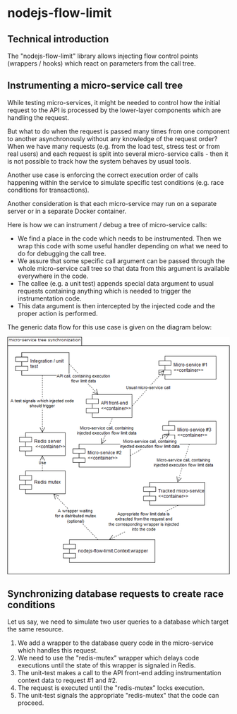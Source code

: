 # nodejs-flow-limit
## Technical introduction
The "nodejs-flow-limit" library allows injecting flow control points (wrappers / hooks) which react on parameters from the call tree.

## Instrumenting a micro-service call tree
While testing micro-services, it might be needed to control how the initial request to the API is processed by the lower-layer components which are handling the request.

But what to do when the request is passed many times from one component to another asynchronously without any knowledge of the request order? When we have many requests (e.g. from the load test, stress test or from real users) and each request is split into several micro-service calls - then it is not possible to track how the system behaves by usual tools.

Another use case is enforcing the correct execution order of calls happening within the service to simulate specific test conditions (e.g. race conditions for transactions).

Another consideration is that each micro-service may run on a separate server or in a separate Docker container.

Here is how we can instrument / debug a tree of micro-service calls:

- We find a place in the code which needs to be instrumented. Then we wrap this code with some useful handler depending on what we need to do for debugging the call tree.
- We assure that some specific call argument can be passed through the whole micro-service call tree so that data from this argument is available everywhere in the code.
- The callee (e.g. a unit test) appends special data argument to usual requests containing anything which is needed to trigger the instrumentation code.
- This data argument is then intercepted by the injected code and the proper action is performed.

The generic data flow for this use case is given on the diagram below:

![alt text](https://raw.githubusercontent.com/andrewmikhailov/nodejs-flow-limit/master/Documentation/micro-service+tree+synchronization.png)


## Synchronizing database requests to create race conditions
Let us say, we need to simulate two user queries to a database which target the same resource.

1. We add a wrapper to the database query code in the micro-service which handles this request.
2. We need to use the "redis-mutex" wrapper which delays code executions until the state of this wrapper is signaled in Redis.
3. The unit-test makes a call to the API front-end adding instrumentation context data to request #1 and #2.
4. The request is executed until the "redis-mutex" locks execution.
5. The unit-test signals the appropriate "redis-mutex" that the code can proceed.